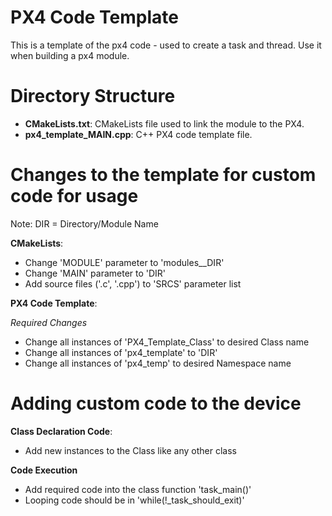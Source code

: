 # PX4 Code Template

This is a template of the px4 code - used to create a task and thread.
Use it when building a px4 module.


# Directory Structure

* **CMakeLists.txt**:         CMakeLists file used to link the module to the PX4.
* **px4_template_MAIN.cpp**:  C++ PX4 code template file.


# Changes to the template for custom code for usage

Note: DIR = Directory/Module Name

**CMakeLists**: 
* Change 'MODULE' parameter to 'modules__DIR'
* Change 'MAIN' parameter to 'DIR'
* Add source files ('.c', '.cpp') to 'SRCS' parameter list

**PX4 Code Template**:

_Required Changes_
* Change all instances of 'PX4_Template_Class' to desired Class name
* Change all instances of 'px4_template' to 'DIR'
* Change all instances of 'px4_temp' to desired Namespace name


# Adding custom code to the device

**Class Declaration Code**:
* Add new instances to the Class like any other class

**Code Execution**
* Add required code into the class function 'task_main()'
* Looping code should be in 'while(!_task_should_exit)'



